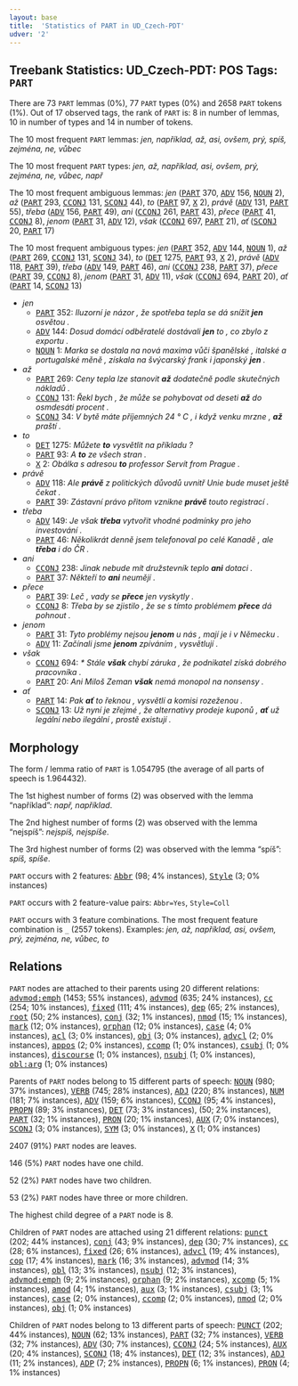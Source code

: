 ```yaml
---
layout: base
title:  'Statistics of PART in UD_Czech-PDT'
udver: '2'
---
```


## Treebank Statistics: UD_Czech-PDT: POS Tags: `PART`

There are 73 `PART` lemmas (0%), 77 `PART` types (0%) and 2658 `PART` tokens (1%).
Out of 17 observed tags, the rank of `PART` is: 8 in number of lemmas, 10 in number of types and 14 in number of tokens.

The 10 most frequent `PART` lemmas: <em>jen, například, až, asi, ovšem, prý, spíš, zejména, ne, vůbec</em>

The 10 most frequent `PART` types:  <em>jen, až, například, asi, ovšem, prý, zejména, ne, vůbec, např</em>

The 10 most frequent ambiguous lemmas: <em>jen</em> (<tt><a href="cs_pdt-pos-PART.html">PART</a></tt> 370, <tt><a href="cs_pdt-pos-ADV.html">ADV</a></tt> 156, <tt><a href="cs_pdt-pos-NOUN.html">NOUN</a></tt> 2), <em>až</em> (<tt><a href="cs_pdt-pos-PART.html">PART</a></tt> 293, <tt><a href="cs_pdt-pos-CCONJ.html">CCONJ</a></tt> 131, <tt><a href="cs_pdt-pos-SCONJ.html">SCONJ</a></tt> 44), <em>to</em> (<tt><a href="cs_pdt-pos-PART.html">PART</a></tt> 97, <tt><a href="cs_pdt-pos-X.html">X</a></tt> 2), <em>právě</em> (<tt><a href="cs_pdt-pos-ADV.html">ADV</a></tt> 131, <tt><a href="cs_pdt-pos-PART.html">PART</a></tt> 55), <em>třeba</em> (<tt><a href="cs_pdt-pos-ADV.html">ADV</a></tt> 156, <tt><a href="cs_pdt-pos-PART.html">PART</a></tt> 49), <em>ani</em> (<tt><a href="cs_pdt-pos-CCONJ.html">CCONJ</a></tt> 261, <tt><a href="cs_pdt-pos-PART.html">PART</a></tt> 43), <em>přece</em> (<tt><a href="cs_pdt-pos-PART.html">PART</a></tt> 41, <tt><a href="cs_pdt-pos-CCONJ.html">CCONJ</a></tt> 8), <em>jenom</em> (<tt><a href="cs_pdt-pos-PART.html">PART</a></tt> 31, <tt><a href="cs_pdt-pos-ADV.html">ADV</a></tt> 12), <em>však</em> (<tt><a href="cs_pdt-pos-CCONJ.html">CCONJ</a></tt> 697, <tt><a href="cs_pdt-pos-PART.html">PART</a></tt> 21), <em>ať</em> (<tt><a href="cs_pdt-pos-SCONJ.html">SCONJ</a></tt> 20, <tt><a href="cs_pdt-pos-PART.html">PART</a></tt> 17)

The 10 most frequent ambiguous types:  <em>jen</em> (<tt><a href="cs_pdt-pos-PART.html">PART</a></tt> 352, <tt><a href="cs_pdt-pos-ADV.html">ADV</a></tt> 144, <tt><a href="cs_pdt-pos-NOUN.html">NOUN</a></tt> 1), <em>až</em> (<tt><a href="cs_pdt-pos-PART.html">PART</a></tt> 269, <tt><a href="cs_pdt-pos-CCONJ.html">CCONJ</a></tt> 131, <tt><a href="cs_pdt-pos-SCONJ.html">SCONJ</a></tt> 34), <em>to</em> (<tt><a href="cs_pdt-pos-DET.html">DET</a></tt> 1275, <tt><a href="cs_pdt-pos-PART.html">PART</a></tt> 93, <tt><a href="cs_pdt-pos-X.html">X</a></tt> 2), <em>právě</em> (<tt><a href="cs_pdt-pos-ADV.html">ADV</a></tt> 118, <tt><a href="cs_pdt-pos-PART.html">PART</a></tt> 39), <em>třeba</em> (<tt><a href="cs_pdt-pos-ADV.html">ADV</a></tt> 149, <tt><a href="cs_pdt-pos-PART.html">PART</a></tt> 46), <em>ani</em> (<tt><a href="cs_pdt-pos-CCONJ.html">CCONJ</a></tt> 238, <tt><a href="cs_pdt-pos-PART.html">PART</a></tt> 37), <em>přece</em> (<tt><a href="cs_pdt-pos-PART.html">PART</a></tt> 39, <tt><a href="cs_pdt-pos-CCONJ.html">CCONJ</a></tt> 8), <em>jenom</em> (<tt><a href="cs_pdt-pos-PART.html">PART</a></tt> 31, <tt><a href="cs_pdt-pos-ADV.html">ADV</a></tt> 11), <em>však</em> (<tt><a href="cs_pdt-pos-CCONJ.html">CCONJ</a></tt> 694, <tt><a href="cs_pdt-pos-PART.html">PART</a></tt> 20), <em>ať</em> (<tt><a href="cs_pdt-pos-PART.html">PART</a></tt> 14, <tt><a href="cs_pdt-pos-SCONJ.html">SCONJ</a></tt> 13)


* <em>jen</em>
  * <tt><a href="cs_pdt-pos-PART.html">PART</a></tt> 352: <em>Iluzorní je názor , že spotřeba tepla se dá snížit <b>jen</b> osvětou .</em>
  * <tt><a href="cs_pdt-pos-ADV.html">ADV</a></tt> 144: <em>Dosud domácí odběratelé dostávali <b>jen</b> to , co zbylo z exportu .</em>
  * <tt><a href="cs_pdt-pos-NOUN.html">NOUN</a></tt> 1: <em>Marka se dostala na nová maxima vůči španělské , italské a portugalské měně , získala na švýcarský frank i japonský <b>jen</b> .</em>
* <em>až</em>
  * <tt><a href="cs_pdt-pos-PART.html">PART</a></tt> 269: <em>Ceny tepla lze stanovit <b>až</b> dodatečně podle skutečných nákladů .</em>
  * <tt><a href="cs_pdt-pos-CCONJ.html">CCONJ</a></tt> 131: <em>Řekl bych , že může se pohybovat od deseti <b>až</b> do osmdesáti procent .</em>
  * <tt><a href="cs_pdt-pos-SCONJ.html">SCONJ</a></tt> 34: <em>V bytě máte příjemných 24 ° C , i když venku mrzne , <b>až</b> praští .</em>
* <em>to</em>
  * <tt><a href="cs_pdt-pos-DET.html">DET</a></tt> 1275: <em>Můžete <b>to</b> vysvětlit na příkladu ?</em>
  * <tt><a href="cs_pdt-pos-PART.html">PART</a></tt> 93: <em>A <b>to</b> ze všech stran .</em>
  * <tt><a href="cs_pdt-pos-X.html">X</a></tt> 2: <em>Obálka s adresou <b>to</b> professor Servít from Prague .</em>
* <em>právě</em>
  * <tt><a href="cs_pdt-pos-ADV.html">ADV</a></tt> 118: <em>Ale <b>právě</b> z politických důvodů uvnitř Unie bude muset ještě čekat .</em>
  * <tt><a href="cs_pdt-pos-PART.html">PART</a></tt> 39: <em>Zástavní právo přitom vznikne <b>právě</b> touto registrací .</em>
* <em>třeba</em>
  * <tt><a href="cs_pdt-pos-ADV.html">ADV</a></tt> 149: <em>Je však <b>třeba</b> vytvořit vhodné podmínky pro jeho investování .</em>
  * <tt><a href="cs_pdt-pos-PART.html">PART</a></tt> 46: <em>Několikrát denně jsem telefonoval po celé Kanadě , ale <b>třeba</b> i do ČR .</em>
* <em>ani</em>
  * <tt><a href="cs_pdt-pos-CCONJ.html">CCONJ</a></tt> 238: <em>Jinak nebude mít družstevník teplo <b>ani</b> dotaci .</em>
  * <tt><a href="cs_pdt-pos-PART.html">PART</a></tt> 37: <em>Někteří to <b>ani</b> neumějí .</em>
* <em>přece</em>
  * <tt><a href="cs_pdt-pos-PART.html">PART</a></tt> 39: <em>Leč , vady se <b>přece</b> jen vyskytly .</em>
  * <tt><a href="cs_pdt-pos-CCONJ.html">CCONJ</a></tt> 8: <em>Třeba by se zjistilo , že se s tímto problémem <b>přece</b> dá pohnout .</em>
* <em>jenom</em>
  * <tt><a href="cs_pdt-pos-PART.html">PART</a></tt> 31: <em>Tyto problémy nejsou <b>jenom</b> u nás , mají je i v Německu .</em>
  * <tt><a href="cs_pdt-pos-ADV.html">ADV</a></tt> 11: <em>Začínali jsme <b>jenom</b> zpíváním , vysvětlují .</em>
* <em>však</em>
  * <tt><a href="cs_pdt-pos-CCONJ.html">CCONJ</a></tt> 694: <em>* Stále <b>však</b> chybí záruka , že podnikatel získá dobrého pracovníka .</em>
  * <tt><a href="cs_pdt-pos-PART.html">PART</a></tt> 20: <em>Ani Miloš Zeman <b>však</b> nemá monopol na nonsensy .</em>
* <em>ať</em>
  * <tt><a href="cs_pdt-pos-PART.html">PART</a></tt> 14: <em>Pak <b>ať</b> to řeknou , vysvětlí a komisi rozeženou .</em>
  * <tt><a href="cs_pdt-pos-SCONJ.html">SCONJ</a></tt> 13: <em>Už nyní je zřejmé , že alternativy prodeje kuponů , <b>ať</b> už legální nebo ilegální , prostě existují .</em>

## Morphology

The form / lemma ratio of `PART` is 1.054795 (the average of all parts of speech is 1.964432).

The 1st highest number of forms (2) was observed with the lemma “například”: <em>např, například</em>.

The 2nd highest number of forms (2) was observed with the lemma “nejspíš”: <em>nejspíš, nejspíše</em>.

The 3rd highest number of forms (2) was observed with the lemma “spíš”: <em>spíš, spíše</em>.

`PART` occurs with 2 features: <tt><a href="cs_pdt-feat-Abbr.html">Abbr</a></tt> (98; 4% instances), <tt><a href="cs_pdt-feat-Style.html">Style</a></tt> (3; 0% instances)

`PART` occurs with 2 feature-value pairs: `Abbr=Yes`, `Style=Coll`

`PART` occurs with 3 feature combinations.
The most frequent feature combination is `_` (2557 tokens).
Examples: <em>jen, až, například, asi, ovšem, prý, zejména, ne, vůbec, to</em>


## Relations

`PART` nodes are attached to their parents using 20 different relations: <tt><a href="cs_pdt-dep-advmod-emph.html">advmod:emph</a></tt> (1453; 55% instances), <tt><a href="cs_pdt-dep-advmod.html">advmod</a></tt> (635; 24% instances), <tt><a href="cs_pdt-dep-cc.html">cc</a></tt> (254; 10% instances), <tt><a href="cs_pdt-dep-fixed.html">fixed</a></tt> (111; 4% instances), <tt><a href="cs_pdt-dep-dep.html">dep</a></tt> (65; 2% instances), <tt><a href="cs_pdt-dep-root.html">root</a></tt> (50; 2% instances), <tt><a href="cs_pdt-dep-conj.html">conj</a></tt> (32; 1% instances), <tt><a href="cs_pdt-dep-nmod.html">nmod</a></tt> (15; 1% instances), <tt><a href="cs_pdt-dep-mark.html">mark</a></tt> (12; 0% instances), <tt><a href="cs_pdt-dep-orphan.html">orphan</a></tt> (12; 0% instances), <tt><a href="cs_pdt-dep-case.html">case</a></tt> (4; 0% instances), <tt><a href="cs_pdt-dep-acl.html">acl</a></tt> (3; 0% instances), <tt><a href="cs_pdt-dep-obj.html">obj</a></tt> (3; 0% instances), <tt><a href="cs_pdt-dep-advcl.html">advcl</a></tt> (2; 0% instances), <tt><a href="cs_pdt-dep-appos.html">appos</a></tt> (2; 0% instances), <tt><a href="cs_pdt-dep-ccomp.html">ccomp</a></tt> (1; 0% instances), <tt><a href="cs_pdt-dep-csubj.html">csubj</a></tt> (1; 0% instances), <tt><a href="cs_pdt-dep-discourse.html">discourse</a></tt> (1; 0% instances), <tt><a href="cs_pdt-dep-nsubj.html">nsubj</a></tt> (1; 0% instances), <tt><a href="cs_pdt-dep-obl-arg.html">obl:arg</a></tt> (1; 0% instances)

Parents of `PART` nodes belong to 15 different parts of speech: <tt><a href="cs_pdt-pos-NOUN.html">NOUN</a></tt> (980; 37% instances), <tt><a href="cs_pdt-pos-VERB.html">VERB</a></tt> (745; 28% instances), <tt><a href="cs_pdt-pos-ADJ.html">ADJ</a></tt> (220; 8% instances), <tt><a href="cs_pdt-pos-NUM.html">NUM</a></tt> (181; 7% instances), <tt><a href="cs_pdt-pos-ADV.html">ADV</a></tt> (159; 6% instances), <tt><a href="cs_pdt-pos-CCONJ.html">CCONJ</a></tt> (95; 4% instances), <tt><a href="cs_pdt-pos-PROPN.html">PROPN</a></tt> (89; 3% instances), <tt><a href="cs_pdt-pos-DET.html">DET</a></tt> (73; 3% instances),  (50; 2% instances), <tt><a href="cs_pdt-pos-PART.html">PART</a></tt> (32; 1% instances), <tt><a href="cs_pdt-pos-PRON.html">PRON</a></tt> (20; 1% instances), <tt><a href="cs_pdt-pos-AUX.html">AUX</a></tt> (7; 0% instances), <tt><a href="cs_pdt-pos-SCONJ.html">SCONJ</a></tt> (3; 0% instances), <tt><a href="cs_pdt-pos-SYM.html">SYM</a></tt> (3; 0% instances), <tt><a href="cs_pdt-pos-X.html">X</a></tt> (1; 0% instances)

2407 (91%) `PART` nodes are leaves.

146 (5%) `PART` nodes have one child.

52 (2%) `PART` nodes have two children.

53 (2%) `PART` nodes have three or more children.

The highest child degree of a `PART` node is 8.

Children of `PART` nodes are attached using 21 different relations: <tt><a href="cs_pdt-dep-punct.html">punct</a></tt> (202; 44% instances), <tt><a href="cs_pdt-dep-conj.html">conj</a></tt> (43; 9% instances), <tt><a href="cs_pdt-dep-dep.html">dep</a></tt> (30; 7% instances), <tt><a href="cs_pdt-dep-cc.html">cc</a></tt> (28; 6% instances), <tt><a href="cs_pdt-dep-fixed.html">fixed</a></tt> (26; 6% instances), <tt><a href="cs_pdt-dep-advcl.html">advcl</a></tt> (19; 4% instances), <tt><a href="cs_pdt-dep-cop.html">cop</a></tt> (17; 4% instances), <tt><a href="cs_pdt-dep-mark.html">mark</a></tt> (16; 3% instances), <tt><a href="cs_pdt-dep-advmod.html">advmod</a></tt> (14; 3% instances), <tt><a href="cs_pdt-dep-obl.html">obl</a></tt> (13; 3% instances), <tt><a href="cs_pdt-dep-nsubj.html">nsubj</a></tt> (12; 3% instances), <tt><a href="cs_pdt-dep-advmod-emph.html">advmod:emph</a></tt> (9; 2% instances), <tt><a href="cs_pdt-dep-orphan.html">orphan</a></tt> (9; 2% instances), <tt><a href="cs_pdt-dep-xcomp.html">xcomp</a></tt> (5; 1% instances), <tt><a href="cs_pdt-dep-amod.html">amod</a></tt> (4; 1% instances), <tt><a href="cs_pdt-dep-aux.html">aux</a></tt> (3; 1% instances), <tt><a href="cs_pdt-dep-csubj.html">csubj</a></tt> (3; 1% instances), <tt><a href="cs_pdt-dep-case.html">case</a></tt> (2; 0% instances), <tt><a href="cs_pdt-dep-ccomp.html">ccomp</a></tt> (2; 0% instances), <tt><a href="cs_pdt-dep-nmod.html">nmod</a></tt> (2; 0% instances), <tt><a href="cs_pdt-dep-obj.html">obj</a></tt> (1; 0% instances)

Children of `PART` nodes belong to 13 different parts of speech: <tt><a href="cs_pdt-pos-PUNCT.html">PUNCT</a></tt> (202; 44% instances), <tt><a href="cs_pdt-pos-NOUN.html">NOUN</a></tt> (62; 13% instances), <tt><a href="cs_pdt-pos-PART.html">PART</a></tt> (32; 7% instances), <tt><a href="cs_pdt-pos-VERB.html">VERB</a></tt> (32; 7% instances), <tt><a href="cs_pdt-pos-ADV.html">ADV</a></tt> (30; 7% instances), <tt><a href="cs_pdt-pos-CCONJ.html">CCONJ</a></tt> (24; 5% instances), <tt><a href="cs_pdt-pos-AUX.html">AUX</a></tt> (20; 4% instances), <tt><a href="cs_pdt-pos-SCONJ.html">SCONJ</a></tt> (18; 4% instances), <tt><a href="cs_pdt-pos-DET.html">DET</a></tt> (12; 3% instances), <tt><a href="cs_pdt-pos-ADJ.html">ADJ</a></tt> (11; 2% instances), <tt><a href="cs_pdt-pos-ADP.html">ADP</a></tt> (7; 2% instances), <tt><a href="cs_pdt-pos-PROPN.html">PROPN</a></tt> (6; 1% instances), <tt><a href="cs_pdt-pos-PRON.html">PRON</a></tt> (4; 1% instances)

